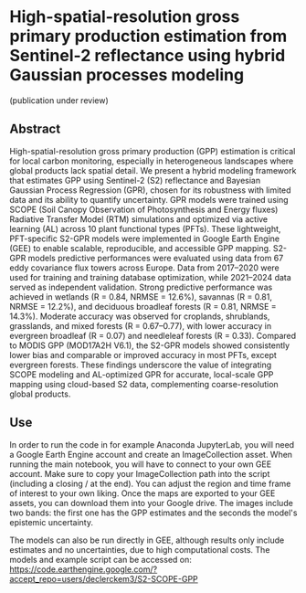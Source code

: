 # High-spatial-resolution gross primary production estimation from Sentinel-2 reflectance using hybrid Gaussian processes modeling

(publication under review)

## Abstract
High-spatial-resolution gross primary production (GPP) estimation is critical for local carbon monitoring, especially in heterogeneous landscapes where global products lack spatial detail. We present a hybrid modeling framework that estimates GPP using Sentinel-2 (S2) reflectance and Bayesian Gaussian Process Regression (GPR), chosen for its robustness with limited data and its ability to quantify uncertainty. GPR models were trained using SCOPE (Soil Canopy Observation of Photosynthesis and Energy fluxes) Radiative Transfer Model (RTM) simulations and optimized via active learning (AL) across 10 plant functional types (PFTs). These lightweight, PFT-specific S2-GPR models were implemented in Google Earth Engine (GEE) to enable scalable, reproducible, and accessible GPP mapping.
S2-GPR models predictive performances were evaluated using data from 67 eddy covariance flux towers across Europe. Data from 2017–2020 were used for training and training database optimization, while 2021–2024 data served as independent validation. Strong predictive performance was achieved in wetlands (R = 0.84, NRMSE = 12.6%), savannas (R = 0.81, NRMSE = 12.2%), and deciduous broadleaf forests (R = 0.81, NRMSE = 14.3%). Moderate accuracy was observed for croplands, shrublands, grasslands, and mixed forests (R = 0.67–0.77), with lower accuracy in evergreen broadleaf (R = 0.07) and needleleaf forests (R = 0.33). Compared to MODIS GPP (MOD17A2H V6.1), the S2-GPR models showed consistently lower bias and comparable or improved accuracy in most PFTs, except evergreen forests. These findings underscore the value of integrating SCOPE modeling and AL-optimized GPR for accurate, local-scale GPP mapping using cloud-based S2 data, complementing coarse-resolution global products.

## Use
In order to run the code in for example Anaconda JupyterLab, you will need a Google Earth Engine account and create an ImageCollection asset. When running the main notebook, you will have to connect to your own GEE account. Make sure to copy your ImageCollection path into the script (including a closing / at the end). You can adjust the region and time frame of interest to your own liking. Once the maps are exported to your GEE assets, you can download them into your Google drive. The images include two bands: the first one has the GPP estimates and the seconds the model's epistemic uncertainty.

The models can also be run directly in GEE, although results only include estimates and no uncertainties, due to high computational costs. The models and example script can be accessed on: https://code.earthengine.google.com/?accept_repo=users/declerckem3/S2-SCOPE-GPP

